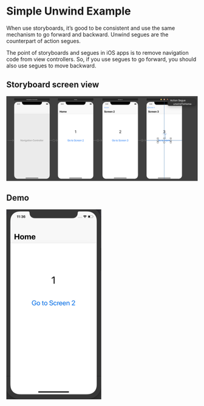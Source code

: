 # Simple Unwind Example
When use storyboards, it’s good to be consistent and use the same mechanism to go forward and backward. Unwind segues are the counterpart of action segues.

The point of storyboards and segues in iOS apps is to remove navigation code from view controllers. So, if you use segues to go forward, you should also use segues to move backward.

## Storyboard screen view

<img src="screenshot/updatedStoryboardView.png" alt="Unwind screen view">


## Demo
<img src="screenshot/updatedDemoExample.gif" alt="Example Gif" width="250" height="500">


